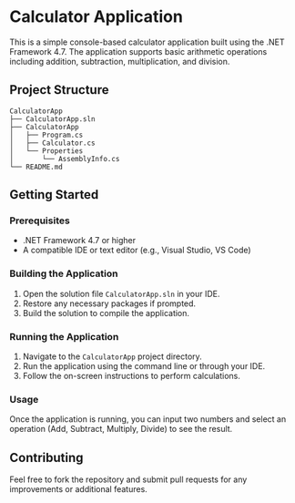 # Calculator Application

This is a simple console-based calculator application built using the .NET Framework 4.7. The application supports basic arithmetic operations including addition, subtraction, multiplication, and division.

## Project Structure

```
CalculatorApp
├── CalculatorApp.sln
├── CalculatorApp
│   ├── Program.cs
│   ├── Calculator.cs
│   └── Properties
│       └── AssemblyInfo.cs
└── README.md
```

## Getting Started

### Prerequisites

- .NET Framework 4.7 or higher
- A compatible IDE or text editor (e.g., Visual Studio, VS Code)

### Building the Application

1. Open the solution file `CalculatorApp.sln` in your IDE.
2. Restore any necessary packages if prompted.
3. Build the solution to compile the application.

### Running the Application

1. Navigate to the `CalculatorApp` project directory.
2. Run the application using the command line or through your IDE.
3. Follow the on-screen instructions to perform calculations.

### Usage

Once the application is running, you can input two numbers and select an operation (Add, Subtract, Multiply, Divide) to see the result.

## Contributing

Feel free to fork the repository and submit pull requests for any improvements or additional features.